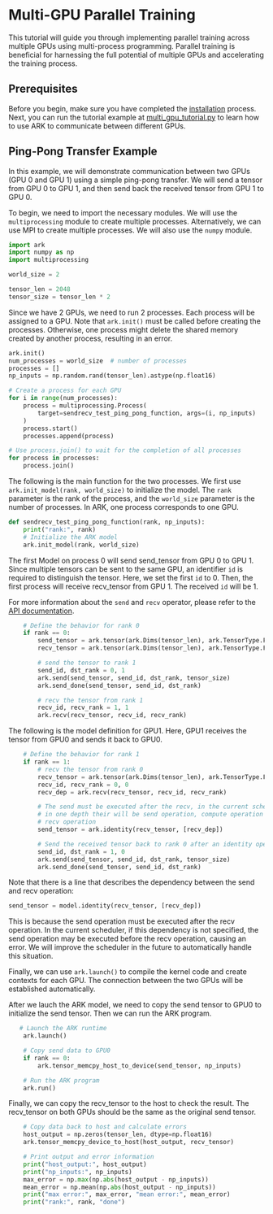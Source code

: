 # Multi-GPU Parallel Training

This tutorial will guide you through implementing parallel training across multiple GPUs using multi-process programming. Parallel training is beneficial for harnessing the full potential of multiple GPUs and accelerating the training process.

## Prerequisites

Before you begin, make sure you have completed the [installation](./install.md) process. Next, you can run the tutorial example at [multi_gpu_tutorial.py](../examples/tutorial/multi_gpu_tutorial.py) to learn how to use ARK to communicate between different GPUs.

## Ping-Pong Transfer Example

In this example, we will demonstrate communication between two GPUs (GPU 0 and GPU 1) using a simple ping-pong transfer. We will send a tensor from GPU 0 to GPU 1, and then send back the received tensor from GPU 1 to GPU 0.

To begin, we need to import the necessary modules. We will use the `multiprocessing` module to create multiple processes. Alternatively, we can use MPI to create multiple processes. We will also use the `numpy` module.

```python
import ark
import numpy as np
import multiprocessing

world_size = 2

tensor_len = 2048
tensor_size = tensor_len * 2
```

Since we have 2 GPUs, we need to run 2 processes. Each process will be assigned to a GPU. Note that `ark.init()` must be called before creating the processes. Otherwise, one process might delete the shared memory created by another process, resulting in an error.

```python
ark.init()
num_processes = world_size  # number of processes
processes = []
np_inputs = np.random.rand(tensor_len).astype(np.float16)

# Create a process for each GPU  
for i in range(num_processes):
    process = multiprocessing.Process(
        target=sendrecv_test_ping_pong_function, args=(i, np_inputs)
    )
    process.start()
    processes.append(process)

# Use process.join() to wait for the completion of all processes
for process in processes:
    process.join()
```

The following is the main function for the two processes. We first use `ark.init_model(rank, world_size)` to initialize the model. The `rank` parameter is the rank of the process, and the `world_size` parameter is the number of processes. In ARK, one process corresponds to one GPU. 



```python
def sendrecv_test_ping_pong_function(rank, np_inputs):
    print("rank:", rank)
    # Initialize the ARK model
    ark.init_model(rank, world_size)
```


The first Model on process 0 will send send_tensor from GPU 0 to GPU 1. Since multiple tensors can be sent to the same GPU, an identifier `id` is required to distinguish the tensor. Here, we set the first `id` to 0. Then, the first process will receive recv_tensor from GPU 1. The received `id` will be 1.

For more information about the `send` and `recv` operator, please refer to the [API documentation](../docs/api.md).

```python
    # Define the behavior for rank 0
    if rank == 0:
        send_tensor = ark.tensor(ark.Dims(tensor_len), ark.TensorType.FP16)
        recv_tensor = ark.tensor(ark.Dims(tensor_len), ark.TensorType.FP16)

        # send the tensor to rank 1
        send_id, dst_rank = 0, 1
        ark.send(send_tensor, send_id, dst_rank, tensor_size)
        ark.send_done(send_tensor, send_id, dst_rank)

        # recv the tensor from rank 1
        recv_id, recv_rank = 1, 1
        ark.recv(recv_tensor, recv_id, recv_rank)
```

The following is the model definition for GPU1. Here, GPU1 receives the tensor from GPU0 and sends it back to GPU0.

```python
    # Define the behavior for rank 1
    if rank == 1:
        # recv the tensor from rank 0
        recv_tensor = ark.tensor(ark.Dims(tensor_len), ark.TensorType.FP16)
        recv_id, recv_rank = 0, 0
        recv_dep = ark.recv(recv_tensor, recv_id, recv_rank)

        # The send must be executed after the recv, in the current scheduler,
        # in one depth their will be send operation, compute operation and
        # recv operation
        send_tensor = ark.identity(recv_tensor, [recv_dep])

        # Send the received tensor back to rank 0 after an identity operation
        send_id, dst_rank = 1, 0
        ark.send(send_tensor, send_id, dst_rank, tensor_size)
        ark.send_done(send_tensor, send_id, dst_rank)
```

Note that there is a line that describes the dependency between the send and recv operation:

```python
send_tensor = model.identity(recv_tensor, [recv_dep])
```

This is because the send operation must be executed after the recv operation. In the current scheduler, if this dependency is not specified, the send operation may be executed before the recv operation, causing an error. We will improve the scheduler in the future to automatically handle this situation.
    
Finally, we can use `ark.launch()` to compile the kernel code and create contexts for each GPU. The connection between the two GPUs will be established automatically.

After we lauch the ARK model, we need to copy the send tensor to GPU0 to initialize the send tensor. Then we can run the ARK program.

```python
   # Launch the ARK runtime
    ark.launch()

    # Copy send data to GPU0
    if rank == 0:
        ark.tensor_memcpy_host_to_device(send_tensor, np_inputs)

    # Run the ARK program
    ark.run()
```

Finally, we can copy the recv_tensor to the host to check the result. The recv_tensor on both GPUs should be the same as the original send tensor.

```python
    # Copy data back to host and calculate errors
    host_output = np.zeros(tensor_len, dtype=np.float16)
    ark.tensor_memcpy_device_to_host(host_output, recv_tensor)

    # Print output and error information
    print("host_output:", host_output)
    print("np_inputs:", np_inputs)
    max_error = np.max(np.abs(host_output - np_inputs))
    mean_error = np.mean(np.abs(host_output - np_inputs))
    print("max error:", max_error, "mean error:", mean_error)
    print("rank:", rank, "done")
```